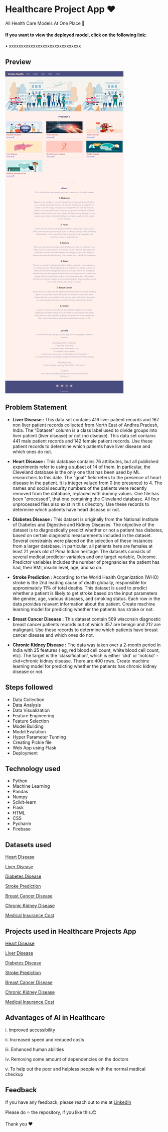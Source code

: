 # Healthcare Project App ❤
All Health Care Models At One Place 🥀


#### If you want to view the deployed model, click on the following link:

• xxxxxxxxxxxxxxxxxxxxxxxxxxxxxx


## Preview

![App Screenshot](https://raw.githubusercontent.com/SagarDhandare/Techno-Health-Project/main/Images/readme%20image/Screenshot.png)

## Problem Statement

- **Liver Disease :** This data set contains 416 liver patient records and 167 non liver patient records collected from North East of Andhra Pradesh, India. The "Dataset" column is a class label used to divide groups into liver patient (liver disease) or not (no disease). This data set contains 441 male patient records and 142 female patient records.
Use these patient records to determine which patients have liver disease and which ones do not.

- **Heart Disease :** This database contains 76 attributes, but all published experiments refer to using a subset of 14 of them. In particular, the Cleveland database is the only one that has been used by ML researchers to this date. The "goal" field refers to the presence of heart disease in the patient. It is integer valued from 0 (no presence) to 4. The names and social security numbers of the patients were recently removed from the database, replaced with dummy values. One file has been "processed", that one containing the Cleveland database. All four unprocessed files also exist in this directory. Use these records to determine which patients have heart disease or not.


- **Diabetes Disease :** This dataset is originally from the National Institute of Diabetes and Digestive and Kidney Diseases. The objective of the dataset is to diagnostically predict whether or not a patient has diabetes, based on certain diagnostic measurements included in the dataset. Several constraints were placed on the selection of these instances from a larger database. In particular, all patients here are females at least 21 years old of Pima Indian heritage.
The datasets consists of several medical predictor variables and one target variable, Outcome. Predictor variables includes the number of pregnancies the patient has had, their BMI, insulin level, age, and so on.

- **Stroke Prediction** : According to the World Health Organization (WHO) stroke is the 2nd leading cause of death globally, responsible for approximately 11% of total deaths. This dataset is used to predict whether a patient is likely to get stroke based on the input parameters like gender, age, various diseases, and smoking status. Each row in the data provides relavant information about the patient. Create machine learning model for predicting whether the patients has stroke or not.


- **Breast Cancer Disease :** This dataset contain 569 wisconsin diagnostic breast cancer patients reocrds out of which 357 are benign and 212 are malignant. Use these records to determine which patients have breast cancer disease and which ones do not.

- **Chronic Kidney Disease :** The data was taken over a 2-month period in India with 25 features ( eg, red blood cell count, white blood cell count, etc). The target is the 'classification', which is either 'ckd' or 'notckd' - ckd=chronic kidney disease. There are 400 rows. Create machine learning model for predicting whether the patients has chronic kidney disease or not.


## Steps followed

- Data Collection
- Data Analysis
- Data Visualization
- Feature Engineering
- Feature Selection
- Model Building
- Model Evalution
- Hyper Parameter Tunning
- Creating Pickle file
- Web App using Flask
- Deployment


## Technology used
- Python
- Machine Learning
- Pandas
- Numpy
- Scikit-learn
- Flask
- HTML
- CSS
- Pycharm
- Firebase

  
## Datasets used

[Heart Disease](https://www.kaggle.com/ronitf/heart-disease-uci#)

[Liver Disease](https://www.kaggle.com/uciml/indian-liver-patient-records)

[Diabetes Disease](https://www.kaggle.com/uciml/pima-indians-diabetes-database)

[Stroke Prediction](https://www.kaggle.com/fedesoriano/stroke-prediction-dataset)

[Breast Cancer Disease](https://www.kaggle.com/uciml/breast-cancer-wisconsin-data)

[Chronic Kidney Disease](https://www.kaggle.com/mansoordaku/ckdisease)

[Medical Insurance Cost](https://github.com/SagarDhandare/Techno-Health-Project/blob/main/Datasets/Medical_data.csv)



## Projects used in Healthcare Projects App

[Heart Disease](https://github.com/SagarDhandare/Heart-Disease-Project)

[Liver Disease](https://github.com/SagarDhandare/Liver-Disease-Prediction-Project)

[Diabetes Disease](https://github.com/SagarDhandare/Diabetes-Disease-Project)

[Stroke Prediction](https://github.com/SagarDhandare/Stroke-Prediction-Project)

[Breast Cancer Disease](https://github.com/SagarDhandare/Breast-Cancer-Disease-Prediction-Project)

[Chronic Kidney Disease](https://github.com/SagarDhandare/Chronic-Kidney-Disease-Prediction-Project)

[Medical Insurance Cost](https://github.com/SagarDhandare/Medical-Insurance-Cost-Project)
  
  
## Advantages of AI in Healthcare

i. Improved accessibility

ii. Increased speed and reduced costs

iii. Enhanced human abilities

iv. Removing some amount of dependencies on the doctors

v. To help out the poor and helpless people with the normal medical checkup


## Feedback

If you have any feedback, please reach out to me at [LinkedIn](https://www.linkedin.com/in/anuganti-suresh-9aa17822/)

Please do ⭐ the repository, if you like this.😊

Thank you ❤

